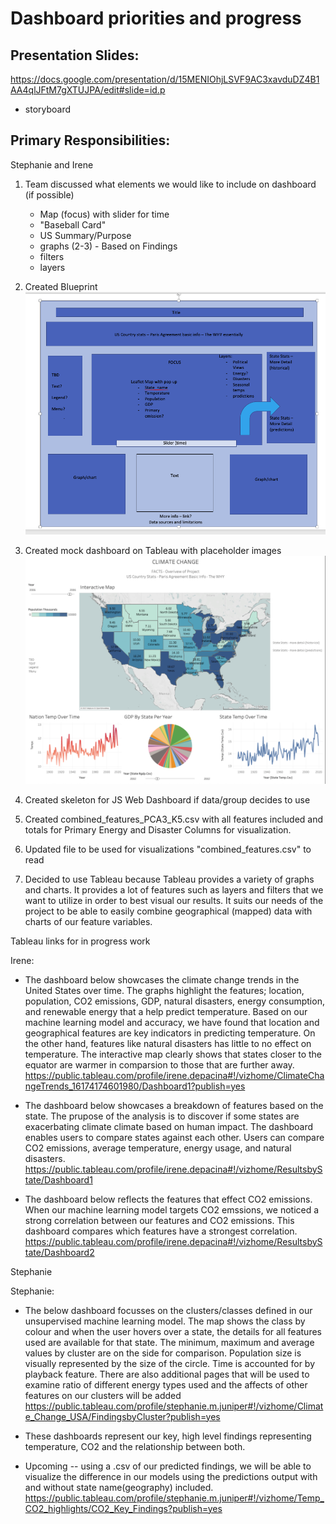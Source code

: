 # Dashboard priorities and progress

## Presentation Slides:
https://docs.google.com/presentation/d/15MENIOhjLSVF9AC3xavduDZ4B1AA4qlJFtM7gXTUJPA/edit#slide=id.p
- storyboard

## Primary Responsibilities:
 Stephanie and Irene


1. Team discussed what elements we would like to include on dashboard (if possible)
    - Map (focus) with slider for time
    - "Baseball Card"
    - US Summary/Purpose
    - graphs (2-3) - Based on Findings
    - filters
    - layers
2. Created Blueprint
<img src="dashboard_mock.png"></img>

3. Created mock dashboard on Tableau with placeholder images
<img src= "dashboard_practice.png"></img>
4. Created skeleton for JS Web Dashboard if data/group decides to use
5. Created 
combined_features_PCA3_K5.csv with all features included and totals for Primary Energy and Disaster Columns for visualization.
6. Updated file to be used for visualizations "combined_features.csv" to read
7. Decided to use Tableau because Tableau provides a variety of graphs and charts. It provides a lot of features such as layers and filters that we want to utilize in order to best visual our results. It suits our needs of the project to be able to easily combine geographical (mapped) data with charts of our feature variables.


Tableau links for in progress work

Irene:
- The dashboard below showcases the climate change trends in the United States over time. The graphs highlight the features; location, population, CO2 emissions, GDP, natural disasters, energy consumption, and renewable energy that a help predict temperature. Based on our machine learning model and accuracy, we have found that location and geographical features are key indicators in predicting temperature. On the other hand, features like natural disasters has little to no effect on temperature. The interactive map clearly shows that states closer to the equator are warmer in comparsion to those that are further away. 
https://public.tableau.com/profile/irene.depacina#!/vizhome/ClimateChangeTrends_16174174601980/Dashboard1?publish=yes

- The dashboard below showcases a breakdown of features based on the state. The prupose of the analysis is to discover if some states are exacerbating climate climate based on human impact. The dashboard enables users to compare states against each other. Users can compare CO2 emissions, average temperature, energy usage, and natural disasters. 
https://public.tableau.com/profile/irene.depacina#!/vizhome/ResultsbyState/Dashboard1

- The dashboard below reflects the features that effect CO2 emissions. When our machine learning model targets CO2 emssions, we noticed a strong correlation between our features and CO2 emissions. This dashboard compares which features have a strongest correlation.
https://public.tableau.com/profile/irene.depacina#!/vizhome/ResultsbyState/Dashboard2

Stephanie

Stephanie:

- The below dashboard focusses on the clusters/classes defined in our unsupervised machine learning model. The map shows the class by colour and when the user hovers over a state, the details for all features used are available for that state. The minimum, maximum and average values by cluster are on the side for comparison. Population size is visually represented by the size of the circle. Time is accounted for by playback feature. There are also additional pages that will be used to examine ratio of different energy types used and the affects of other features on our clusters will be added
https://public.tableau.com/profile/stephanie.m.juniper#!/vizhome/Climate_Change_USA/FindingsbyCluster?publish=yes


- These dashboards represent our key, high level findings representing temperature, CO2 and the relationship between both. 
- Upcoming -- using a .csv of our predicted findings, we will be able to visualize the difference in our models using the predictions output with and without state name(geography) included.
https://public.tableau.com/profile/stephanie.m.juniper#!/vizhome/Temp_CO2_highlights/CO2_Key_Findings?publish=yes

